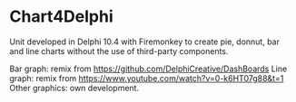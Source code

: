 # Chart4Delphi

Unit developed in Delphi 10.4 with Firemonkey to create pie, donnut, bar and line charts without the use of third-party components.

Bar graph: remix from https://github.com/DelphiCreative/DashBoards
Line graph: remix from https://www.youtube.com/watch?v=0-k6HT07g88&t=1
Other graphics: own development.
